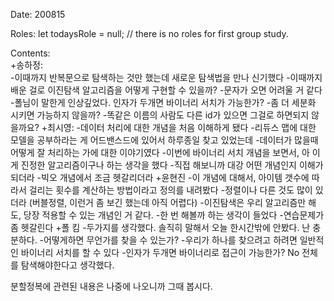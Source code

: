 Date: 200815  
  
Roles: let todaysRole = null; // there is no roles for first group study.  
  
Contents:  
+송하정:  
  -이때까지 반복문으로 탐색하는 것만 했는데 새로운 탐색법을 만나 신기했다
  -이때까지 배운 걸로 이진탐색 알고리즘을 어떻게 구현할 수 있을까?
  -문자가 오면 어려울 거 같다
  -폴님이 말한게 인상깊었다. 인자가 두개면 바이너리 서치가 가능한가?
  -좀 더 세분화 시키면 가능하지 않을까?
  -똑같은 이름의 사람도 다른 id가 있으면 그걸로 하면되지 않을까요?
+최시영:
  -데이터 처리에 대한 개념을 처음 이해하게 됐다
  -리듀스 맵에 대한 모델을 공부하라는 게 어드밴스드에 있어서 하루종일 찾고 있었는데
  -데이터가 많을때 어떻게 잘 처리하는 가에 대한 이야기였다
  -이번에 바이너리 서치 개념을 보면서, 아 이게 진정한 알고리즘이구나 하는 생각을 했다
  -직접 해보니까 대강 어떤 개념인지 이해가 되더라
  -빅오 개념에서 조금 헷갈리더라
+윤현진
  -이 개념에 대해서, 아이템 갯수에 따라서 걸리는 횟수를 계산하는 방법이라고 정의를 내려봤다
  -정렬이나 다른 것도 많이 있더라 (버블정렬, 이런거 좀 보긴 했는데 아직 어렵다)
  -이진탐색은 우리 알고리즘만 해도, 당장 적용할 수 있는 개념인 거 같다.
  -한 번 해볼까 하는 생각이 들었다
  -연습문제가 좀 헷갈린다
+폴 킴
  -두가지를 생각했다. 솔직히 말해서 오늘 한시간밖에 안봤다. 난 충분하다.
  -어떻게하면 무언가를 찾을 수 있는가?
  -우리가 하나를 찾으려고 하려면 일반적인 바이너리 서치를 할 수 있다
  -인자가 두개면 바이너리로 접근이 가능한가? No 전체를 탐색해야한다고 생각했다.  
  
분할정복에 관련된 내용은 나중에 나오니까 그때 봅시다.
